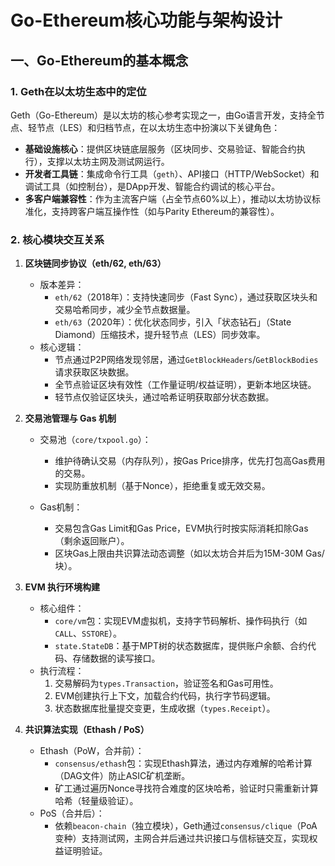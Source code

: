 # Go-Ethereum核心功能与架构设计

## 一、Go-Ethereum的基本概念

### 1. Geth在以太坊生态中的定位

Geth（Go-Ethereum）是以太坊的核心参考实现之一，由Go语言开发，支持全节点、轻节点（LES）和归档节点，在以太坊生态中扮演以下关键角色：

- **基础设施核心**：提供区块链底层服务（区块同步、交易验证、智能合约执行），支撑以太坊主网及测试网运行。
- **开发者工具链**：集成命令行工具（`geth`）、API接口（HTTP/WebSocket）和调试工具（如控制台），是DApp开发、智能合约调试的核心平台。
- **多客户端兼容性**：作为主流客户端（占全节点60%以上），推动以太坊协议标准化，支持跨客户端互操作性（如与Parity Ethereum的兼容性）。

### 2. 核心模块交互关系

1. **区块链同步协议（eth/62, eth/63）**

   - 版本差异：
     - `eth/62`（2018年）：支持快速同步（Fast Sync），通过获取区块头和交易哈希同步，减少全节点数据量。
     - `eth/63`（2020年）：优化状态同步，引入「状态钻石」（State Diamond）压缩技术，提升轻节点（LES）同步效率。
   - 核心逻辑：
     - 节点通过P2P网络发现邻居，通过`GetBlockHeaders`/`GetBlockBodies`请求获取区块数据。
     - 全节点验证区块有效性（工作量证明/权益证明），更新本地区块链。
     - 轻节点仅验证区块头，通过哈希证明获取部分状态数据。

2. **交易池管理与 Gas 机制**

   - 交易池（`core/txpool.go`）：
     - 维护待确认交易（内存队列），按Gas Price排序，优先打包高Gas费用的交易。
     - 实现防重放机制（基于Nonce），拒绝重复或无效交易。

   - Gas机制：
     - 交易包含Gas Limit和Gas Price，EVM执行时按实际消耗扣除Gas（剩余返回账户）。
     - 区块Gas上限由共识算法动态调整（如以太坊合并后为15M-30M Gas/块）。

3. **EVM 执行环境构建**

   - 核心组件：
     - `core/vm`包：实现EVM虚拟机，支持字节码解析、操作码执行（如`CALL`、`SSTORE`）。
     - `state.StateDB`：基于MPT树的状态数据库，提供账户余额、合约代码、存储数据的读写接口。
   - 执行流程：
     1. 交易解码为`types.Transaction`，验证签名和Gas可用性。
     2. EVM创建执行上下文，加载合约代码，执行字节码逻辑。
     3. 状态数据库批量提交变更，生成收据（`types.Receipt`）。

4. **共识算法实现（Ethash / PoS）**

   - Ethash（PoW，合并前）：
     - `consensus/ethash`包：实现Ethash算法，通过内存难解的哈希计算（DAG文件）防止ASIC矿机垄断。
     - 矿工通过遍历Nonce寻找符合难度的区块哈希，验证时只需重新计算哈希（轻量级验证）。
   - PoS（合并后）：
     - 依赖`beacon-chain`（独立模块），Geth通过`consensus/clique`（PoA变种）支持测试网，主网合并后通过共识接口与信标链交互，实现权益证明验证。